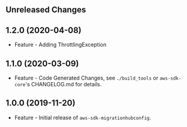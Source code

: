 Unreleased Changes
------------------

1.2.0 (2020-04-08)
------------------

* Feature - Adding ThrottlingException

1.1.0 (2020-03-09)
------------------

* Feature - Code Generated Changes, see `./build_tools` or `aws-sdk-core`'s CHANGELOG.md for details.

1.0.0 (2019-11-20)
------------------

* Feature - Initial release of `aws-sdk-migrationhubconfig`.

